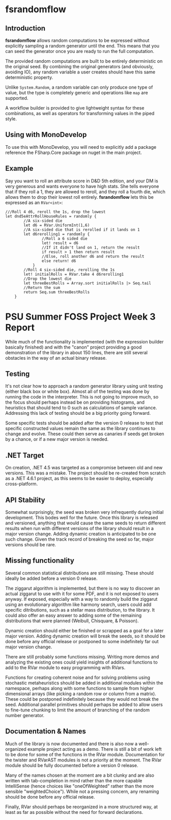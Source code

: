 # fsrandomflow

## Introduction

**fsrandomflow** allows random computations to be expressed without explicitly sampling a random generator until the end. This means that you can seed the generator once you are ready to run the full computation.

The provided random computations are built to be entirely deterministic on the original seed. By combining the original generators (and obviously, avoiding IO), any random variable a user creates should have this same deterministic property.

Unlike ```System.Random```, a random variable can only produce one type of value, but the type is completely generic and operations like ```map``` are supported.

A workflow builder is provided to give lightweight syntax for these combinations, as well as operators for transforming values in the piped style.

## Using with MonoDevelop

To use this with MonoDevelop, you will need to explicitly add a package reference the FSharp.Core package on nuget in the main project.

## Example

Say you want to roll an attribute score in D&D 5th edition, and your DM is very generous and wants everyone to have high stats. She tells everyone that if they roll a 1, they are allowed to reroll, and they roll a fourth die, which allows them to drop their lowest roll entirely. **fsrandomflow** lets this be expressed as an ```RVar<int>```:

```F#
///Roll 4 d6, reroll the 1s, drop the lowest
let dnd5eAttrRollHouseRules = randomly {
        //A six-sided die
        let d6 = RVar.UniformInt(1,6)
        //A six-sided die that is rerolled if it lands on 1
        let d6rerolling1 = randomly {
                //Roll a 6 sided die
                let! result = d6
                //If it didn't land on 1, return the result
                if result > 1 then return result
                //Else, roll another d6 and return the result
                else return! d6
            }
        //Roll 4 six-sided die, rerolling the 1s
        let! initialRolls = RVar.take 4 d6rerolling1
        //Drop the lowest die
        let threeBestRolls = Array.sort initialRolls |> Seq.tail
        //Return the sum
        return Seq.sum threeBestRolls
    }
```

# PSU Summer FOSS Project Week 3 Report

While much of the functionality is implemented (with the expression builder basically finished) 
and with the "canon" project providing a good demonstration of the library in about 150 lines, 
there are still several obstacles in the way of an actual binary release.

## Testing

It's not clear how to approach a random generator library using unit testing (either black box
or white box). Almost all of the testing was done by running the code in the interpreter. This 
is not going to improve much, so the focus should perhaps instead be on providing histograms, and
heuristics that should tend to 0 such as calculations of sample variance. Addressing this lack
of testing should be a big priority going forward.

Some specific tests should be added after the version 0 release to test that specific constructed
values remain the same as the library continues to change and evolve. These could then serve as
canaries if seeds get broken by a chance, or if a new major version is needed.

## .NET Target

On creation, .NET 4.5 was targeted as a compromise between old and new versions. This was a mistake.
The project should be re-created from scratch as a .NET 4.6.1 project, as this seems to be easier
to deploy, especially cross-platform.

## API Stability

Somewhat surprisingly, the seed was broken very infrequently during initial development. This bodes
well for the future. Once this library is released and versioned, anything that would cause the same
seeds to return different results when run with different versions of the library should result in
a major version change. Adding dynamic creation is anticipated to be one such change. Given the track
record of breaking the seed so far, major versions should be rare.

## Missing functionality

Several common statistical distributions are still missing. These should ideally be added before 
a version 0 release.

The ziggarut algorithm is implemented, but there is no way to discover an actual ziggarut to use
with it for some PDF, and it is not exposed to users anyway. If exposed, especially with a way 
to randomly build the ziggarut using an evolutionary algorithm like harmony search, users could
add specific ditributions, such as a stellar mass distribution, to the library. It could also 
offer an easy answer to adding some of the remaining distributions that were planned 
(Weibull, Chisquare, & Poisson).

Dynamic creation should either be finished or scrapped as a goal for a later major version. Adding
dynamic creation will break the seeds, so it should be done before any official release or postponed 
to some indefinitely far out major version change.

There are still probably some functions missing. Writing more demos and analyzing the existing ones
could yield insights of additional functions to add to the RVar module to easy programming with RVars.

Functions for creating coherent noise and for solving problems using stochastic metaheuristics should
be added in additional modules within the namespace, perhaps along with some functions to sample 
from higher dimensional arrays (like picking a random row or column from a matrix). These could be 
postponed indefinitely because they would not break the seed.
Additional parallel primitives should perhaps be added to allow users to fine-tune chunking to
limit the amount of branching of the random number generator.

## Documentation & Names

Much of the library is now documented and there is also now a well-organized example project
acting as a demo. There is still a bit of work left to be done for some of the functions in 
the RVar module. Documentation for the twister and RVarAST modules is not a priority at the moment.
The RVar module should be fully documented before a version 0 release.

Many of the names chosen at the moment are a bit clunky and are also written with tab-completion
in mind rather than the more capable IntelliSense (hence choices like "oneOfWeighted" rather than
the more sensible "weightedChoice"). While not a pressing concern, any renaming should be done 
before any official release.

Finally, RVar should perhaps be reorganized in a more structured way, at least as far as possible 
without the need for forward declarations.